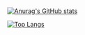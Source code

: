 ###

<!--
**kang-xiao/kang-xiao** is a ✨ _special_ ✨ repository because its `README.md` (this file) appears on your GitHub profile.

Here are some ideas to get you started:

- 🔭 I’m currently working on ...
- 🌱 I’m currently learning ...
- 👯 I’m looking to collaborate on ...
- 🤔 I’m looking for help with ...
- 💬 Ask me about ...
- 📫 How to reach me: ...
- 😄 Pronouns: ...
- ⚡ Fun fact: ...
-->
[![Anurag's GitHub stats](https://github-readme-stats.vercel.app/api?username=kang-xiao)](https://github.com/kang-xiao?tab=repositories)

[![Top Langs](https://github-readme-stats.vercel.app/api/top-langs/?username=kang-xiao&layout=compact)](https://github.com/kang-xiao?tab=repositories)

